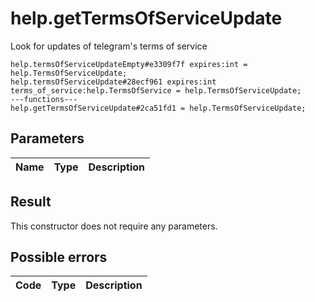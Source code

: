 # help.getTermsOfServiceUpdate
Look for updates of telegram's terms of service

```
help.termsOfServiceUpdateEmpty#e3309f7f expires:int = help.TermsOfServiceUpdate;
help.termsOfServiceUpdate#28ecf961 expires:int terms_of_service:help.TermsOfService = help.TermsOfServiceUpdate;
---functions---
help.getTermsOfServiceUpdate#2ca51fd1 = help.TermsOfServiceUpdate;
```

## Parameters
| Name | Type | Description |
| ---- | :----: | ----------- |


## Result
This constructor does not require any parameters.

## Possible errors
| Code | Type | Description |
| ---- | :----: | ----------- |

